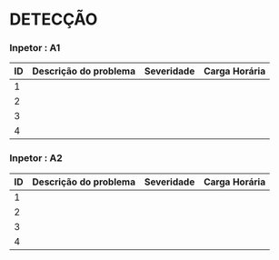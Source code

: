 # DETECÇÃO

### Inpetor : A1

| ID | Descrição do problema | Severidade | Carga Horária |
|----|-----------------------|------------|---------------|
|  1 |                       |            |               |
|  2 |                       |            |               |
|  3 |                       |            |               |
|  4 |                       |            |               |


### Inpetor : A2

| ID | Descrição do problema | Severidade | Carga Horária |
|----|-----------------------|------------|---------------|
|  1 |                       |            |               |
|  2 |                       |            |               |
|  3 |                       |            |               |
|  4 |                       |            |               |
